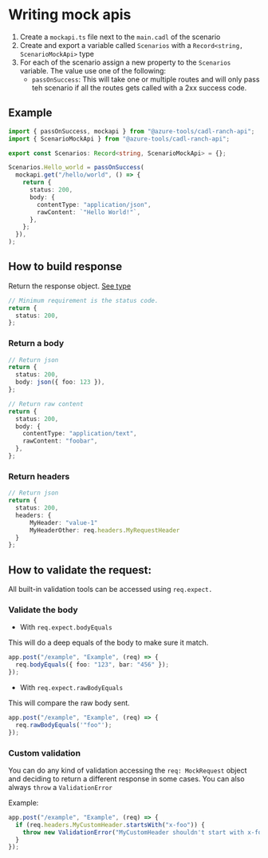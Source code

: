 # Writing mock apis

1. Create a `mockapi.ts` file next to the `main.cadl` of the scenario
2. Create and export a variable called `Scenarios` with a `Record<string, ScenarioMockApi>` type
3. For each of the scenario assign a new property to the `Scenarios` variable. The value use one of the following:
   - `passOnSuccess`: This will take one or multiple routes and will only pass teh scenario if all the routes gets called with a 2xx success code.

## Example

```ts
import { passOnSuccess, mockapi } from "@azure-tools/cadl-ranch-api";
import { ScenarioMockApi } from "@azure-tools/cadl-ranch-api";

export const Scenarios: Record<string, ScenarioMockApi> = {};

Scenarios.Hello_world = passOnSuccess(
  mockapi.get("/hello/world", () => {
    return {
      status: 200,
      body: {
        contentType: "application/json",
        rawContent: `"Hello World!"`,
      },
    };
  }),
);
```

## How to build response

Return the response object. [See type](../src/api/mock-response.ts)

```ts
// Minimum requirement is the status code.
return {
  status: 200,
};
```

### Return a body

```ts
// Return json
return {
  status: 200,
  body: json({ foo: 123 }),
};

// Return raw content
return {
  status: 200,
  body: {
    contentType: "application/text",
    rawContent: "foobar",
  },
};
```

### Return headers

```ts
// Return json
return {
  status: 200,
  headers: {
      MyHeader: "value-1"
      MyHeaderOther: req.headers.MyRequestHeader
  }
};

```

## How to validate the request:

All built-in validation tools can be accessed using `req.expect.`

### Validate the body

- With `req.expect.bodyEquals`

This will do a deep equals of the body to make sure it match.

```ts
app.post("/example", "Example", (req) => {
  req.bodyEquals({ foo: "123", bar: "456" });
});
```

- With `req.expect.rawBodyEquals`

This will compare the raw body sent.

```ts
app.post("/example", "Example", (req) => {
  req.rawBodyEquals('"foo"');
});
```

### Custom validation

You can do any kind of validation accessing the `req: MockRequest` object and deciding to return a different response in some cases.
You can also always `throw` a `ValidationError`

Example:

```ts
app.post("/example", "Example", (req) => {
  if (req.headers.MyCustomHeader.startsWith("x-foo")) {
    throw new ValidationError("MyCustomHeader shouldn't start with x-foo", null, req.headers.MyCustomHeader);
  }
});
```
